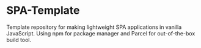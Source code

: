 # SPA-Template
Template repository for making lightweight SPA applications in vanilla JavaScript. Using npm for package manager and Parcel for out-of-the-box build tool.
